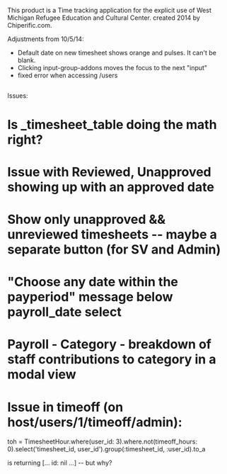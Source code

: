 This product is a Time tracking application for the explicit use of West Michigan Refugee Education and Cultural Center. created 2014 by Chiperific.com.

Adjustments from 10/5/14:
* Default date on new timesheet shows orange and pulses. It can't be blank.
* Clicking input-group-addons moves the focus to the next "input"
* fixed error when accessing /users

##
Issues:
# Is _timesheet_table doing the math right?
# Issue with Reviewed, Unapproved showing up with an approved date
# Show only unapproved && unreviewed timesheets -- maybe a separate button (for SV and Admin)
# "Choose any date within the payperiod" message below payroll_date select
# Payroll - Category - breakdown of staff contributions to category in a modal view



# Issue in timeoff (on host/users/1/timeoff/admin):
toh = TimesheetHour.where(user_id: 3).where.not(timeoff_hours: 0).select('timesheet_id, user_id').group(:timesheet_id, :user_id).to_a

is returning [... id: nil ...] -- but why?